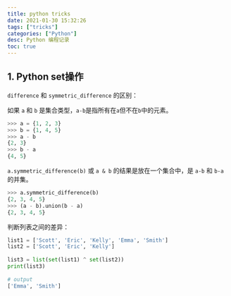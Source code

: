 ```yaml
---
title: python tricks
date: 2021-01-30 15:32:26
tags: ["tricks"]
categories: ["Python"]
desc: Python 编程记录
toc: true
---
```


## 1. Python set操作

`difference` 和 `symmetric_difference` 的区别：

如果 `a` 和 `b` 是集合类型，`a-b`是指所有在`a`但不在`b`中的元素。

<!-- more -->

```python
>>> a = {1, 2, 3}
>>> b = {1, 4, 5}
>>> a - b
{2, 3}
>>> b - a
{4, 5}
```

`a.symmetric_difference(b)` 或 `a & b` 的结果是放在一个集合中，是 `a-b` 和 `b-a`的并集。

```python
>>> a.symmetric_difference(b)
{2, 3, 4, 5}
>>> (a - b).union(b - a)
{2, 3, 4, 5}
```

判断列表之间的差异：

```python
list1 = ['Scott', 'Eric', 'Kelly', 'Emma', 'Smith']
list2 = ['Scott', 'Eric', 'Kelly']
​
list3 = list(set(list1) ^ set(list2))
print(list3)
​
# output
['Emma', 'Smith']
```
